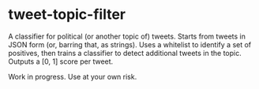 # tweet-topic-filter
A classifier for political (or another topic of) tweets. Starts from tweets in JSON form (or, barring that, as strings). Uses a whitelist to identify a set of positives, then trains a classifier to detect additional tweets in the topic. Outputs a [0, 1] score per tweet.

Work in progress. Use at your own risk.